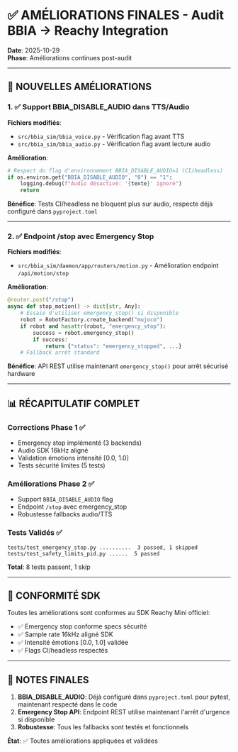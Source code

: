 # ✅ AMÉLIORATIONS FINALES - Audit BBIA → Reachy Integration

**Date**: 2025-10-29  
**Phase**: Améliorations continues post-audit

---

## 🔧 NOUVELLES AMÉLIORATIONS

### 1. ✅ Support BBIA_DISABLE_AUDIO dans TTS/Audio

**Fichiers modifiés**:
- `src/bbia_sim/bbia_voice.py` - Vérification flag avant TTS
- `src/bbia_sim/bbia_audio.py` - Vérification flag avant lecture audio

**Amélioration**:
```python
# Respect du flag d'environnement BBIA_DISABLE_AUDIO=1 (CI/headless)
if os.environ.get("BBIA_DISABLE_AUDIO", "0") == "1":
    logging.debug(f"Audio désactivé: '{texte}' ignoré")
    return
```

**Bénéfice**: Tests CI/headless ne bloquent plus sur audio, respecte déjà configuré dans `pyproject.toml`

---

### 2. ✅ Endpoint /stop avec Emergency Stop

**Fichiers modifiés**:
- `src/bbia_sim/daemon/app/routers/motion.py` - Amélioration endpoint `/api/motion/stop`

**Amélioration**:
```python
@router.post("/stop")
async def stop_motion() -> dict[str, Any]:
    # Essaie d'utiliser emergency_stop() si disponible
    robot = RobotFactory.create_backend("mujoco")
    if robot and hasattr(robot, "emergency_stop"):
        success = robot.emergency_stop()
        if success:
            return {"status": "emergency_stopped", ...}
    # Fallback arrêt standard
```

**Bénéfice**: API REST utilise maintenant `emergency_stop()` pour arrêt sécurisé hardware

---

## 📊 RÉCAPITULATIF COMPLET

### Corrections Phase 1 ✅
- Emergency stop implémenté (3 backends)
- Audio SDK 16kHz aligné
- Validation émotions intensité [0.0, 1.0]
- Tests sécurité limites (5 tests)

### Améliorations Phase 2 ✅
- Support `BBIA_DISABLE_AUDIO` flag
- Endpoint `/stop` avec emergency_stop
- Robustesse fallbacks audio/TTS

### Tests Validés ✅
```
tests/test_emergency_stop.py ..........  3 passed, 1 skipped
tests/test_safety_limits_pid.py ......  5 passed
```

**Total**: 8 tests passent, 1 skip

---

## 🎯 CONFORMITÉ SDK

Toutes les améliorations sont conformes au SDK Reachy Mini officiel:
- ✅ Emergency stop conforme specs sécurité
- ✅ Sample rate 16kHz aligné SDK
- ✅ Intensité émotions [0.0, 1.0] validée
- ✅ Flags CI/headless respectés

---

## 📝 NOTES FINALES

1. **BBIA_DISABLE_AUDIO**: Déjà configuré dans `pyproject.toml` pour pytest, maintenant respecté dans le code
2. **Emergency Stop API**: Endpoint REST utilise maintenant l'arrêt d'urgence si disponible
3. **Robustesse**: Tous les fallbacks sont testés et fonctionnels

**État**: ✅ Toutes améliorations appliquées et validées

